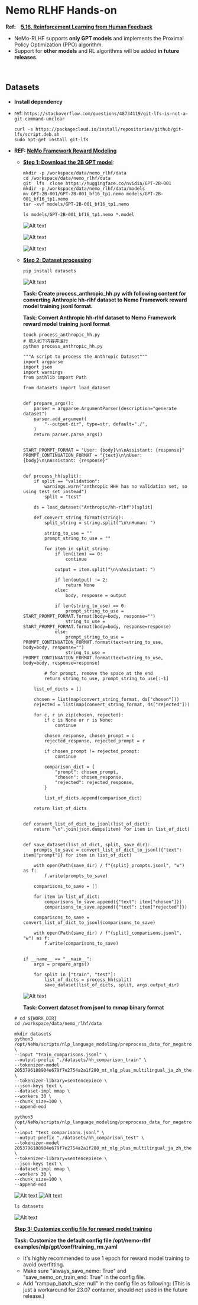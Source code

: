 # Nemo RLHF Hands-on

**Ref: &ensp;  [5.16. Reinforcement Learning from Human Feedback](https://github.com/NVIDIA/NeMo-Megatron-Launcher#516-reinforcement-learning-from-human-feedback)**
* NeMo-RLHF supports **only GPT models** and implements the Proximal Policy Optimization (PPO) algorithm.
* Support for **other models** and RL algorithms will be added **in future releases**.

<br>

## Datasets

* **Install dependency**
* ref:  `https://stackoverflow.com/questions/48734119/git-lfs-is-not-a-git-command-unclear`

    ```
    curl -s https://packagecloud.io/install/repositories/github/git-lfs/script.deb.sh
    sudo apt-get install git-lfs
    ```

* **REF: [NeMo Framework Reward Modeling](https://gitlab-master.nvidia.com/ai-sae/nemo-llm-playbooks/-/blob/dev-RewardModeling/llm_model_customization/Customization_-_Nemo_Framework_Train_Reward_Model.md)**
    * **[Step 1: Download the 2B GPT model](https://gitlab-master.nvidia.com/ai-sae/nemo-llm-playbooks/-/blob/dev-RewardModeling/llm_model_customization/Customization_-_Nemo_Framework_Train_Reward_Model.md#step-1-download-the-2b-gpt-model)**: 
        ```
        mkdir -p /workspace/data/nemo_rlhf/data
        cd /workspace/data/nemo_rlhf/data
        git  lfs  clone https://huggingface.co/nvidia/GPT-2B-001
        mkdir -p /workspace/data/nemo_rlhf/data/models
        mv GPT-2B-001/GPT-2B-001_bf16_tp1.nemo models/GPT-2B-001_bf16_tp1.nemo
        tar -xvf models/GPT-2B-001_bf16_tp1.nemo

        ls models/GPT-2B-001_bf16_tp1.nemo *.model
        ```
        ![Alt text](image-1.png)

        ![Alt text](image-2.png)

        ![Alt text](image-3.png)
    * **[Step 2: Dataset processing](https://gitlab-master.nvidia.com/ai-sae/nemo-llm-playbooks/-/blob/dev-RewardModeling/llm_model_customization/Customization_-_Nemo_Framework_Train_Reward_Model.md#step-2-dataset-processing)**: 
        ```
        pip install datasets
        ```
        ![Alt text](image-4.png)

        **Task: Create process_anthropic_hh.py with following content for converting Anthropic hh-rlhf dataset to Nemo Framework reward model training jsonl format.**

        **Task: Convert Anthropic hh-rlhf dataset to Nemo Framework reward model training jsonl format**

        ```
        touch process_anthropic_hh.py
        # 填入如下内容并运行
        python process_anthropic_hh.py
        ```

        ```
        """A script to process the Anthropic Dataset"""
        import argparse
        import json
        import warnings
        from pathlib import Path

        from datasets import load_dataset


        def prepare_args():
            parser = argparse.ArgumentParser(description="generate dataset")
            parser.add_argument(
                "--output-dir", type=str, default="./",
            )
            return parser.parse_args()


        START_PROMPT_FORMAT = "User: {body}\n\nAssistant: {response}"
        PROMPT_CONTINUATION_FORMAT = "{text}\n\nUser: {body}\n\nAssistant: {response}"


        def process_hh(split):
            if split == "validation":
                warnings.warn("anthropic HHH has no validation set, so using test set instead")
                split = "test"

            ds = load_dataset("Anthropic/hh-rlhf")[split]

            def convert_string_format(string):
                split_string = string.split("\n\nHuman: ")

                string_to_use = ""
                prompt_string_to_use = ""

                for item in split_string:
                    if len(item) == 0:
                        continue

                    output = item.split("\n\nAssistant: ")

                    if len(output) != 2:
                        return None
                    else:
                        body, response = output

                    if len(string_to_use) == 0:
                        prompt_string_to_use = START_PROMPT_FORMAT.format(body=body, response="")
                        string_to_use = START_PROMPT_FORMAT.format(body=body, response=response)
                    else:
                        prompt_string_to_use = PROMPT_CONTINUATION_FORMAT.format(text=string_to_use, body=body, response="")
                        string_to_use = PROMPT_CONTINUATION_FORMAT.format(text=string_to_use, body=body, response=response)

                # for prompt, remove the space at the end
                return string_to_use, prompt_string_to_use[:-1]

            list_of_dicts = []

            chosen = list(map(convert_string_format, ds["chosen"]))
            rejected = list(map(convert_string_format, ds["rejected"]))

            for c, r in zip(chosen, rejected):
                if c is None or r is None:
                    continue

                chosen_response, chosen_prompt = c
                rejected_response, rejected_prompt = r

                if chosen_prompt != rejected_prompt:
                    continue

                comparison_dict = {
                    "prompt": chosen_prompt,
                    "chosen": chosen_response,
                    "rejected": rejected_response,
                }

                list_of_dicts.append(comparison_dict)

            return list_of_dicts


        def convert_list_of_dict_to_jsonl(list_of_dict):
            return "\n".join(json.dumps(item) for item in list_of_dict)


        def save_dataset(list_of_dict, split, save_dir):
            prompts_to_save = convert_list_of_dict_to_jsonl({"text": item["prompt"]} for item in list_of_dict)

            with open(Path(save_dir) / f"{split}_prompts.jsonl", "w") as f:
                f.write(prompts_to_save)

            comparisons_to_save = []

            for item in list_of_dict:
                comparisons_to_save.append({"text": item["chosen"]})
                comparisons_to_save.append({"text": item["rejected"]})

            comparisons_to_save = convert_list_of_dict_to_jsonl(comparisons_to_save)

            with open(Path(save_dir) / f"{split}_comparisons.jsonl", "w") as f:
                f.write(comparisons_to_save)


        if __name__ == "__main__":
            args = prepare_args()

            for split in ["train", "test"]:
                list_of_dicts = process_hh(split)
                save_dataset(list_of_dicts, split, args.output_dir)

        ```

        ![Alt text](image-5.png)

        **Task: Convert dataset from jsonl to mmap binary format**

    ```
    # cd ${WORK_DIR}
    cd /workspace/data/nemo_rlhf/data

    mkdir datasets
    python3 /opt/NeMo/scripts/nlp_language_modeling/preprocess_data_for_megatron.py \
    --input "train_comparisons.jsonl" \
    --output-prefix "./datasets/hh_comparison_train" \
    --tokenizer-model 2053796188904e679f7e2754a2a1f280_mt_nlg_plus_multilingual_ja_zh_the_stack_frac_015_256k.model \
    --tokenizer-library=sentencepiece \
    --json-keys text \
    --dataset-impl mmap \
    --workers 30 \
    --chunk_size=100 \
    --append-eod

    python3 /opt/NeMo/scripts/nlp_language_modeling/preprocess_data_for_megatron.py \
    --input "test_comparisons.jsonl" \
    --output-prefix "./datasets/hh_comparison_test" \
    --tokenizer-model 2053796188904e679f7e2754a2a1f280_mt_nlg_plus_multilingual_ja_zh_the_stack_frac_015_256k.model \
    --tokenizer-library=sentencepiece \
    --json-keys text \
    --dataset-impl mmap \
    --workers 30 \
    --chunk_size=100 \
    --append-eod

    ```

    ![Alt text](image-6.png)
    ![Alt text](image-7.png)

    ```
    ls datasets
    ```

    ![Alt text](image-8.png)

    **[Step 3: Customize config file for reward model training](https://gitlab-master.nvidia.com/ai-sae/nemo-llm-playbooks/-/blob/dev-RewardModeling/llm_model_customization/Customization_-_Nemo_Framework_Train_Reward_Model.md#step-3-customize-config-file-for-reward-model-training)**
    
    **Task: Customize the default config file /opt/nemo-rlhf examples/nlp/gpt/conf/training_rm.yaml**
    * It's highly recommended to use 1 epoch for reward model training to avoid overfitting.
    * Make sure "always_save_nemo: True" and "save_nemo_on_train_end: True" in the config file.
    * Add "rampup_batch_size: null" in the config file as following: (This is just a workaround for 23.07 container, should not used in the future release.)
